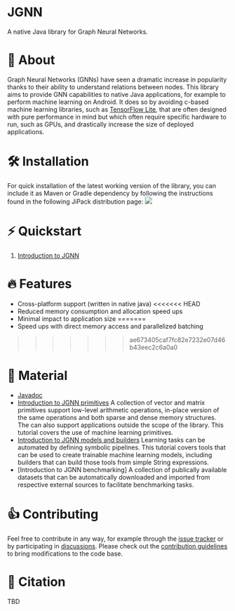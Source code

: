 # JGNN
A native Java library for Graph Neural Networks.

# :brain: About
Graph Neural Networks (GNNs) have seen a dramatic increase in popularity
thanks to their ability to understand relations between nodes.
This library aims to provide GNN capabilities to native Java applications, 
for example to perform machine learning on Android. It does so by avoiding
c-based machine learning libraries, such as [TensorFlow Lite](https://www.tensorflow.org/lite),
that are often designed with pure performance in mind but which often require
specific hardware to run, such as GPUs, and drastically increase the size of
deployed applications.


# :hammer_and_wrench: Installation
For quick installation of the latest working version of the library, you can include it as Maven or Gradle dependency by following the instructions found in the following JiPack distribution page:
[![](https://jitpack.io/v/maniospas/jgnn.svg)](https://jitpack.io/#maniospas/jgnn)

# :zap: Quickstart
1. [Introduction to JGNN](tutorials/Introduction.md)

# :fire: Features
* Cross-platform support (written in native java)
<<<<<<< HEAD
* Reduced memory consumption and allocation speed ups
* Minimal impact to application size
=======
* Speed ups with direct memory access and parallelized batching
>>>>>>> ae673405caf7fc82e7232e07d46b43eec2c6a0a0

# :link: Material
* [Javadoc](https://maniospas.github.io/JGNN/)
* [Introduction to JGNN primitives](tutorials/Primitives.md) A collection of vector and matrix primitives support low-level arithmetic operations, in-place version of the same operations and both sparse and dense memory structures. The can also support applications outside the scope of the library. This tutorial covers the use of machine learning primitives.
* [Introduction to JGNN models and builders](tutorials/Models.md) Learning tasks can be automated by defining symbolic pipelines. This tutorial covers tools that can be used to create trainable machine learning models, including builders that can build those tools from  simple String expressions.
* [Introduction to JGNN benchmarking] A collection of publically available datasets that can be automatically downloaded and imported from respective external sources to facilitate benchmarking tasks. 

# :thumbsup: Contributing
Feel free to contribute in any way, for example through the [issue tracker]() or by participating in [discussions]().
Please check out the [contribution guidelines](CONTRIBUTING.md) to bring modifications to the code base.
 
# :notebook: Citation
TBD